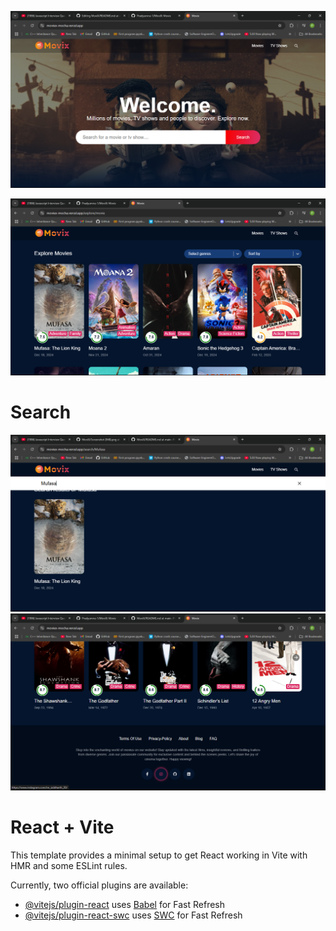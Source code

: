 
![image alt](https://github.com/Pradyumna-1/MoviX/blob/7dd6a9d52eb5cd81211241a1e376645944a96f1f/Screenshot%20(948).png)

![image alt](https://github.com/Pradyumna-1/MoviX/blob/0ba216804673938ee389998a4ac932744e98998c/Screenshot%20(947).png)
# Search 
![image alt](https://github.com/Pradyumna-1/MoviX/blob/f538eef2e0b787a08a9c8073f5402ef5107895fb/Screenshot%20(949).png)
![image alt](https://github.com/Pradyumna-1/MoviX/blob/30a7b70a3875169992dd8a37a97b94cd7ac3c203/Screenshot%20(950).png)
# React + Vite

This template provides a minimal setup to get React working in Vite with HMR and some ESLint rules.

Currently, two official plugins are available:

- [@vitejs/plugin-react](https://github.com/vitejs/vite-plugin-react/blob/main/packages/plugin-react/README.md) uses [Babel](https://babeljs.io/) for Fast Refresh
- [@vitejs/plugin-react-swc](https://github.com/vitejs/vite-plugin-react-swc) uses [SWC](https://swc.rs/) for Fast Refresh
